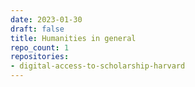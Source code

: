 ```yaml
---
date: 2023-01-30
draft: false
title: Humanities in general
repo_count: 1
repositories:
- digital-access-to-scholarship-harvard
---
```



